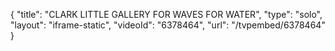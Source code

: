 {
    "title": "CLARK LITTLE GALLERY FOR WAVES FOR WATER",
    "type": "solo",
    "layout": "iframe-static",
    "videoId": "6378464",
    "url": "\/tvpembed\/6378464"
}
